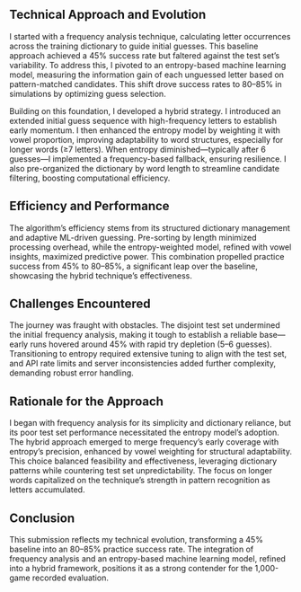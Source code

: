 ## Technical Approach and Evolution
I started with a frequency analysis technique, calculating letter occurrences across the training dictionary to guide initial guesses. This baseline approach achieved a 45% success rate but faltered against the test set’s variability. To address this, I pivoted to an entropy-based machine learning model, measuring the information gain of each unguessed letter based on pattern-matched candidates. This shift drove success rates to 80–85% in simulations by optimizing guess selection.

Building on this foundation, I developed a hybrid strategy. I introduced an extended initial guess sequence with high-frequency letters to establish early momentum. I then enhanced the entropy model by weighting it with vowel proportion, improving adaptability to word structures, especially for longer words (≥7 letters). When entropy diminished—typically after 6 guesses—I implemented a frequency-based fallback, ensuring resilience. I also pre-organized the dictionary by word length to streamline candidate filtering, boosting computational efficiency.

## Efficiency and Performance
The algorithm’s efficiency stems from its structured dictionary management and adaptive ML-driven guessing. Pre-sorting by length minimized processing overhead, while the entropy-weighted model, refined with vowel insights, maximized predictive power. This combination propelled practice success from 45% to 80–85%, a significant leap over the baseline, showcasing the hybrid technique’s effectiveness.

## Challenges Encountered
The journey was fraught with obstacles. The disjoint test set undermined the initial frequency analysis, making it tough to establish a reliable base—early runs hovered around 45% with rapid try depletion (5–6 guesses). Transitioning to entropy required extensive tuning to align with the test set, and API rate limits and server inconsistencies added further complexity, demanding robust error handling.

## Rationale for the Approach
I began with frequency analysis for its simplicity and dictionary reliance, but its poor test set performance necessitated the entropy model’s adoption. The hybrid approach emerged to merge frequency’s early coverage with entropy’s precision, enhanced by vowel weighting for structural adaptability. This choice balanced feasibility and effectiveness, leveraging dictionary patterns while countering test set unpredictability. The focus on longer words capitalized on the technique’s strength in pattern recognition as letters accumulated.

## Conclusion
This submission reflects my technical evolution, transforming a 45% baseline into an 80–85% practice success rate. The integration of frequency analysis and an entropy-based machine learning model, refined into a hybrid framework, positions it as a strong contender for the 1,000-game recorded evaluation.
